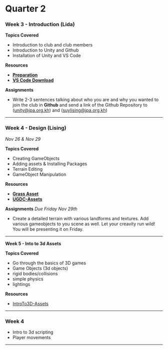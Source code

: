 # Quarter 2

### Week 3 - Introduction (Lida)

**Topics Covered**
- Introduction to club and club members
- Introduction to Unity and Github
- Installation of Unity and VS Code 

**Resources**

- [**Preparation**](https://github.com/Nox-Erebos/UGDC/blob/main/Prep.md)
- [**VS Code Download**](https://visualstudio.microsoft.com/downloads/)
  
**Assignments**
- Write 2-3 sentences talking about who you are and why you wanted to join the club in **Github** and send a link of the Github Repository to (unity@jpa.org.kh) and (suylising@jpa.org.kh)

___________________

### Week 4 - Design (Lising)

*Nov 26 & Nov 29*

**Topics Covered**
- Creating GameObjects
- Adding assets & Installing Packages
- Terrain Editing
- GameObject Manipulation

**Resources**

- [**Grass Asset**](https://assetstore.unity.com/packages/2d/textures-materials/nature/grass-flowers-pack-free-138810)
- [**UGDC-Assets**](https://assetstore.unity.com/lists/ugdc-assets-18968162955291)

**Assignments** *Due Friday Nov 29th*

- Create a detailed terrain with various landforms and textures. Add various gameobjects to you scene as well. Let your creavity run wild! You will be presenting it on Friday.

___________________

**Week 5 - Into to 3d Assets**

**Topics Covered**
- Go through the basics of 3D games
-  Game Objects (3d objects)
-  rigid bodies/collisions
-  simple physics
-  lightings

**Resources**

- [IntroTo3D-Assets](https://learn.unity.com/tutorial/project-files-prepare-for-the-unity-certified-associate-game-developer-exam-98049840928345928305983#)
___________________

### Week 4
- Intro to 3d scripting
- Player movements

___________________
